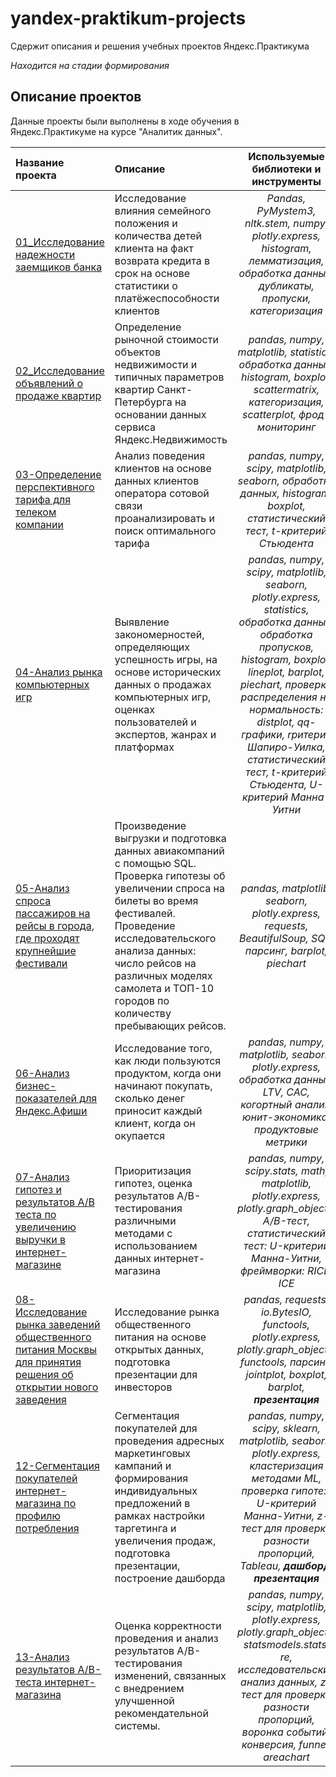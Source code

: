 # yandex-praktikum-projects
Сдержит описания и решения учебных проектов Яндекс.Практикума

*Находится на стадии формирования*

## Описание проектов
Данные проекты были выполнены в ходе обучения в Яндекс.Практикуме на курсе "Аналитик данных".

|Название проекта|Описание|Используемые библиотеки и инструменты|
|:---------------------|:-----------------------------------------------------------|:-------------------------:|
|[01_Исследование надежности заемщиков банка](https://github.com/Irrichie/yandex-praktikum-projects/tree/main/01-Banking-borrowers'-risk-research)|Исследование влияния  семейного положения и количества детей клиента на факт возврата кредита в срок на основе статистики о платёжеспособности клиентов|*Pandas, PyMystem3, nltk.stem, numpy, plotly.express, histogram, лемматизация, обработка данных, дубликаты, пропуски, категоризация*
|[02_Исследование объявлений о продаже квартир](https://github.com/Irrichie/yandex-praktikum-projects/tree/main/02-Real-estate-market-research)|Определение рыночной стоимости объектов недвижимости  и типичных параметров квартир Санкт-Петербурга на основании данных сервиса Яндекс.Недвижимость|*pandas, numpy, matplotlib, statistics, обработка данных, histogram, boxplot, scattermatrix, категоризация, scatterplot,  фрод-мониторинг*
|[03-Определение перспективного тарифа для телеком компании](https://github.com/Irrichie/yandex-praktikum-projects/tree/main/03-Telecom-prospecttive-tariff-research)|Анализ поведения клиентов на основе данных клиентов оператора сотовой связи проанализировать и поиск оптимального тарифа|*pandas, numpy, scipy, matplotlib, seaborn, обработка данных, histogram, boxplot, статистический тест, t-критерий Стьюдента*
|[04-Анализ рынка компьютерных игр](https://github.com/Irrichie/yandex-praktikum-projects/blob/main/04-Video-games-market-analysis)|Выявление закономерностей, определяющих успешность игры, на основе исторических данных о продажах компьютерных игр, оценках пользователей и экспертов, жанрах и платформах|*pandas, numpy, scipy, matplotlib, seaborn, plotly.express, statistics, обработка данных, обработка пропусков, histogram, boxplot, lineplot, barplot, piechart, проверка распределения на нормальность: distplot, qq-графики, rритерий Шапиро-Уилка, статистический тест, t-критерий Стьюдента, U-критерий Манна-Уитни*
|[05-Анализ спроса пассажиров на рейсы в города, где проходят крупнейшие фестивали](https://github.com/Irrichie/yandex-praktikum-projects/blob/main/05-Airline-analytics)|Произведение выгрузки и подготовка данных авиакомпаний с помощью SQL. Проверка гипотезы об увеличении спроса на билеты во время фестивалей. Проведение исследовательского анализа данных: число рейсов на различных моделях самолета и ТОП-10 городов по количеству пребывающих рейсов.|*pandas, matplotlib, seaborn, plotly.express, requests, BeautifulSoup, SQL, парсинг, barplot, piechart*
|[06-Анализ бизнес-показателей для Яндекс.Афиши](https://github.com/Irrichie/yandex-praktikum-projects/tree/main/06-Business%20metrics%20analysis)|Исследование того, как люди пользуются продуктом, когда они начинают покупать, сколько денег приносит каждый клиент, когда он окупается|*pandas, numpy, matplotlib, seaborn, plotly.express, обработка данных, LTV, CAC, когортный анализ, юнит-экономика, продуктовые метрики*
|[07-Анализ гипотез и результатов А/В теста по увеличению выручки в интернет-магазине](https://github.com/Irrichie/yandex-praktikum-projects/tree/main/07-A-B-test-results-analysis)|Приоритизация гипотез, оценка результатов A/B-тестирования различными методами с использованием данных интернет-магазина|*pandas, numpy, scipy.stats, math, matplotlib, plotly.express, plotly.graph_objects, A/B-тест, статистический тест: U-критерий Манна-Уитни, фреймворки: RICE, ICE*
|[08-Исследование рынка заведений общественного питания Москвы для принятия решения об открытии нового заведения](https://github.com/Irrichie/yandex-praktikum-projects/tree/main/08-Moscow-сatering-services-research)|Исследование рынка общественного питания на основе открытых данных, подготовка презентации для инвесторов|*pandas, requests, io.BytesIO, functools, plotly.express, plotly.graph_objects, functools, парсинг, jointplot, boxplot, barplot,* ***презентация***
|[12-Сегментация покупателей интернет-магазина по профилю потребления](https://github.com/Irrichie/yandex-praktikum-projects/tree/main/12-E-commerce-cluster-analysis)|Сегментация покупателей для проведения адресных маркетинговых кампаний и формирования индивидуальных предложений в рамках настройки таргетинга и увеличения продаж, подготовка презентации, построение дашборда |*pandas, numpy, scipy, sklearn, matplotlib, seaborn, plotly.express, кластеризация методами ML, проверка гипотез: U-критерий Манна-Уитни, z-тест для проверки разности пропорций, Tableau,* ***дашборд, презентация***
|[13-Анализ результатов А/В-теста интернет-магазина](https://github.com/Irrichie/yandex-praktikum-projects/tree/main/13-E-commerce-A-B-test)|Оценка корректности проведения и анализ результатов A/B-тестирования изменений, связанных с внедрением улучшенной рекомендательной системы.|*pandas, numpy, scipy, matplotlib, plotly.express, plotly.graph_objects, statsmodels.stats, re, исследовательский анализ данных, z-тест для проверки разности пропорций, воронка событий, конверсия, funnel, areachart*
